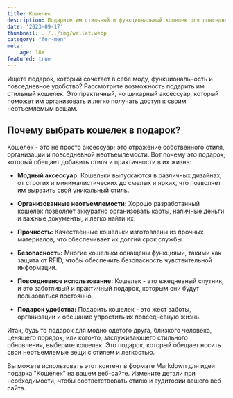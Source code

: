 ```yaml
---
title: Кошелек
description: Подарите им стильный и функциональный кошелек для повседневного удобства.
date: '2023-09-17'
thumbnail: ../../img/wallet.webp
category: "for-men"
meta:
    age: 18+
featured: true
---
```

Ищете подарок, который сочетает в себе моду, функциональность и повседневное удобство? Рассмотрите возможность подарить им стильный кошелек. Это практичный, но шикарный аксессуар, который поможет им организовать и легко получать доступ к своим неотъемлемым вещам.

## Почему выбрать кошелек в подарок?

Кошелек - это не просто аксессуар; это отражение собственного стиля, организации и повседневной неотъемлемости. Вот почему это подарок, который обещает добавить стиля и практичности в их жизнь:

- **Модный аксессуар:** Кошельки выпускаются в различных дизайнах, от строгих и минималистических до смелых и ярких, что позволяет им выразить свой уникальный стиль.

- **Организованные неотъемлемости:** Хорошо разработанный кошелек позволяет аккуратно организовать карты, наличные деньги и важные документы, и легко найти их.

- **Прочность:** Качественные кошельки изготовлены из прочных материалов, что обеспечивает их долгий срок службы.

- **Безопасность:** Многие кошельки оснащены функциями, такими как защита от RFID, чтобы обеспечить безопасность чувствительной информации.

- **Повседневное использование:** Кошелек - это ежедневный спутник, и это заботливый и практичный подарок, которым они будут пользоваться постоянно.

- **Подарок удобства:** Подарить кошелек - это жест заботы, организации и обещание упростить их повседневную жизнь.

Итак, будь то подарок для модно одетого друга, близкого человека, ценящего порядок, или кого-то, заслуживающего стильного обновления, выберите кошелек. Это подарок, который обещает носить свои неотъемлемые вещи с стилем и легкостью.

Вы можете использовать этот контент в формате Markdown для идеи подарка "Кошелек" на вашем веб-сайте. Измените детали при необходимости, чтобы соответствовать стилю и аудитории вашего веб-сайта.
